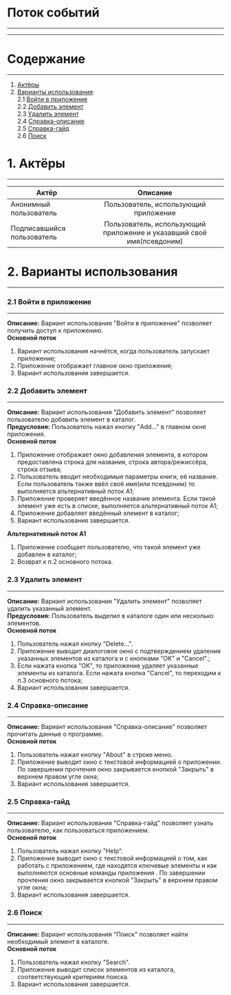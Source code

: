 # Поток событий
***
***
# Содержание 
_____
1) [Актёры](#actors) 
2) [Варианты использования](#use_case):  
2.1 [Войти в приложение](#enter_application)  
2.2 [Добавить элемент](#add_book)  
2.3 [Удалить элемент](#delete_book)  
2.4 [Справка-описание](#about)  
2.5 [Справка-гайд](#help)  
2.6 [Поиск](#search)

<a name="actors"/>

# 1. Актёры
***
| Актёр                      | Описание           | 
| -------------              |:------------------:| 
| Анонимный пользователь     | Пользователь, использующий приложение    |
| Подписавшийся пользователь | Пользователь, использующий приложение и указавший своё имя(псевдоним) | 

<a name="use_case"/>

# 2. Варианты использования
***

<a name="enter_application"/>

### 2.1 Войти в приложение
***
**Описание:** Вариант использования "Войти в приложение" позволяет получить доступ к приложению.  
**Основной поток**
1. Вариант использования начнётся, когда пользователь запускает приложение;
2. Приложение отображает главное окно приложения;
3. Вариант использования завершается.

<a name="add_book"/>

### 2.2 Добавить элемент
***
**Описание:** Вариант использования "Добавить элемент" позволяет пользователю добавить элемент в каталог.  
**Предусловия:** Пользователь нажал кнопку "Add..." в главном окне приложения.  
**Основной поток**  
1. Приложение отображает окно добавления элемента, в котором предоставлена строка для названия, строка автора/режиссёра, строка отзыва;  
2. Пользователь вводит необходимые параметры книги, её название. Если пользователь также ввёл своё имя(или псевдоним) то выполняется альтернативный поток A1;  
3. Приложение проверяет введённое название элемента. Если такой элемент уже есть в списке, выполняется альтернативный поток А1;  
4. Приложение добавляет введённый элемент в каталог;  
5. Вариант использования завершается.  

**Альтернативный поток А1**  
1. Приложение сообщает пользователю, что такой элемент уже добавлен в каталог;  
2. Возврат к п.2 основного потока.  

<a name="delete_book"/>

### 2.3 Удалить элемент  
***
**Описание:** Вариант использования "Удалить элемент" позволяет удалить указанный элемент.  
**Предусловия:** Пользователь выделил в каталоге один или несколько элементов.  
**Основной поток**  
1. Пользователь нажал кнопку "Delete...".
2. Приложение выводит диалоговое окно с подтверждением удаления указанных элементов из каталога и с кнопками "OK" и "Cancel".;
3. Если нажата кнопка "OK", то приложение удаляет указанные элементы из каталога. Если нажата кнопка "Cancel", то переходим к п.3 основного потока;
4. Вариант использования завершается.

<a name="about"/>

### 2.4 Справка-описание  
***
**Описание:** Вариант использования "Справка-описание" позволяет прочитать данные о программе.  
**Основной поток**  
1. Пользователь нажал кнопку "About" в строке меню.
2. Приложение выводит окно с текстовой информацией о приложении. По завершении прочтения окно закрывается кнопкой "Закрыть" в верхнем правом угле окна;
3. Вариант использования завершается.

<a name="help"/>

### 2.5 Справка-гайд  
***
**Описание:** Вариант использования "Справка-гайд" позволяет узнать пользователю, как пользоваться приложением.  
**Основной поток**  
1. Пользователь нажал кнопку "Help".
2. Приложение выводит окно с текстовой информацией о том, как работать с приложением, где находятся ключевые элементы и как выполняются основные команды приложения . По завершении прочтения окно закрывается кнопкой "Закрыть" в верхнем правом угле окна;
3. Вариант использования завершается.

<a name="search"/>

### 2.6 Поиск  
***
**Описание:** Вариант использования "Поиск" позволяет найти необходимый элемент в каталоге.  
**Основной поток**  
1. Пользователь нажал кнопку "Search".
2. Приложение выводит список элементов из каталога, соответствующий критериям поиска.
3. Вариант использования завершается.
